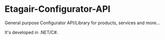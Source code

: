# Etagair-Configurator-API
General purpose Configurator API/Library for products, services and more...

It's developed in .NET/C#.
